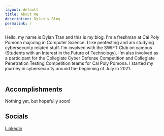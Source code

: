 ```yaml
---
layout: default
title: About Me
description: Dylan's Blog
permalink: /
---
```

Hello, my name is Dylan Tran and this is my blog. I'm a freshman at Cal Poly Pomona majoring in Computer Science. I like pentesting and am studying cybersecurity related stuff. I'm involved with the SWIFT Club on campus (Students with an Interest in the Future of Technology). I'm also involved as a participant for the Collegiate Cyber Defense Competition and Collegiate Penetration Testing Competition teams for Cal Poly Pomona. I started my journey in cybersecurity around the beginning of July in 2021. 
<br/>
<br/>

## Accomplishments
Nothing yet, but hopefully soon! 

## Socials
<a href="https://www.linkedin.com/in/dylan-tran-84aa46217"> Linkedin </a>
